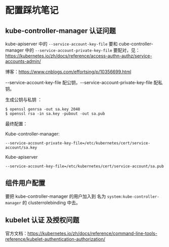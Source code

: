 # 配置踩坑笔记



## kube-controller-manager 认证问题

kube-apiserver 中的 `--service-account-key-file` 要和 cube-controller-manager 中的 `--service-account-private-key-file` 要配对，见：https://kubernetes.io/zh/docs/reference/access-authn-authz/service-accounts-admin/

博客：https://www.cnblogs.com/effortsing/p/10356699.html

--service-account-key-file 配公钥，--service-account-private-key-file 配私钥。

生成公钥与私钥 ：

```
$ openssl genrsa -out sa.key 2048
$ openssl rsa -in sa.key -pubout -out sa.pub
```

最终配置：

Kube-controller-manager:

```
--service-account-private-key-file=/etc/kubernetes/cert/service-account/sa.key
```

Kube-apiserver

```
--service-account-key-file=/etc/kubernetes/cert/service-account/sa.pub 
```



## 组件用户配置

要把 kube-controller-manager 的用户加入到 名为 `system:kube-controller-manager` 的 clusterrolebinding 中去。



## kubelet 认证 及授权问题

官方文档：https://kubernetes.io/zh/docs/reference/command-line-tools-reference/kubelet-authentication-authorization/


